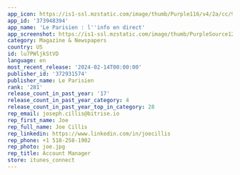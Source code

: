 ```yaml
---
app_icon: https://is1-ssl.mzstatic.com/image/thumb/Purple116/v4/2a/cc/93/2acc938b-0451-e323-912b-68e8d905bdc5/AppIcon-0-0-1x_U007emarketing-0-7-0-85-220.png/1024x1024bb.png
app_id: '373948394'
app_name: 'Le Parisien : l''info en direct'
app_screenshot: https://is1-ssl.mzstatic.com/image/thumb/PurpleSource126/v4/ec/3b/ea/ec3bea56-4c9b-4e27-5e88-829436801b99/ff367a8f-a497-4121-9285-c529a614df2b_Apple-Tall-01-Home.jpg/1242x2688bb.png
category: Magazine & Newspapers
country: US
id: lu7PWljkStVD
language: en
most_recent_release: '2024-02-14T00:00:00'
publisher_id: '372931574'
publisher_name: Le Parisien
rank: '281'
release_count_in_past_year: '17'
release_count_in_past_year_category: 4
release_count_in_past_year_top_in_category: 28
rep_email: joseph.cillis@bitrise.io
rep_first_name: Joe
rep_full_name: Joe Cillis
rep_linkedin: https://www.linkedin.com/in/joecillis
rep_phone: +1 518-258-1902
rep_photo: joe.jpg
rep_title: Account Manager
store: itunes_connect
---
```

